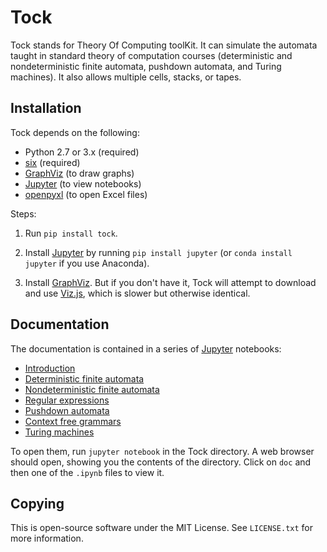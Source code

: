 Tock
====

Tock stands for Theory Of Computing toolKit. It can simulate the
automata taught in standard theory of computation courses (deterministic
and nondeterministic finite automata, pushdown automata, and Turing
machines). It also allows multiple cells, stacks, or tapes.

Installation
------------

Tock depends on the following:

-  Python 2.7 or 3.x (required)
-  [six](https://pypi.python.org/pypi/six) (required)
-  [GraphViz](http://www.graphviz.org) (to draw graphs)
-  [Jupyter](http://jupyter.org) (to
   view notebooks)
-  [openpyxl](https://pypi.python.org/pypi/openpyxl) (to open Excel
   files)

Steps:

1. Run `pip install tock`.

2. Install [Jupyter](http://jupyter.org) by running `pip install
   jupyter` (or `conda install jupyter` if you use Anaconda).

3. Install [GraphViz](http://www.graphviz.org). But if you don't have
   it, Tock will attempt to download and use
   [Viz.js](https://github.com/mdaines/viz.js), which is slower but
   otherwise identical.

Documentation
-------------

The documentation is contained in a series of [Jupyter](https://jupyter.org) notebooks:

- [Introduction](doc/Introduction.ipynb)
- [Deterministic finite automata](doc/DFAs.ipynb)
- [Nondeterministic finite automata](doc/NFAs.ipynb)
- [Regular expressions](doc/Regexps.ipynb)
- [Pushdown automata](doc/PDAs.ipynb)
- [Context free grammars](doc/CFGs.ipynb)
- [Turing machines](doc/TMs.ipynb)

To open them, run `jupyter notebook` in the Tock directory. A web
browser should open, showing you the contents of the directory. Click on
`doc` and then one of the `.ipynb` files to view it.

Copying
-------

This is open-source software under the MIT License. See `LICENSE.txt`
for more information.
